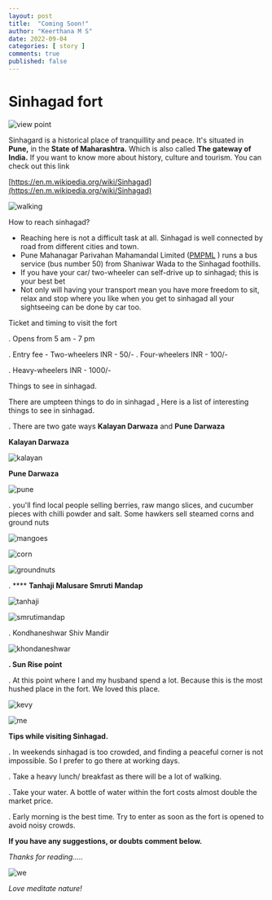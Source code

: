 ```yaml
---
layout: post
title:  "Coming Soon!"
author: "Keerthana M S"
date: 2022-09-04
categories: [ story ]
comments: true
published: false
---
```

# Sinhagad fort

![view point](https://raw.githubusercontent.com/kevy-vinu/naran.ga/master/assets/Sinhagard1.jpeg)

Sinhagard is a historical place of tranquillity and peace. It's situated in **Pune,** in the **State of Maharashtra.** Which is also called **The gateway of India.** If you want to know more about history, culture and tourism. You can check out this link

[https://en.m.wikipedia.org/wiki/Sinhagad](https://en.m.wikipedia.org/wiki/Sinhagad)

![walking](https://raw.githubusercontent.com/kevy-vinu/naran.ga/master/assets/Sinhagard2.jpeg)

How to reach sinhagad?

- Reaching here is not a difficult task at all. Sinhagad is well connected by road from different cities and town.
- Pune Mahanagar Parivahan Mahamandal Limited ([PMPML](https://en.m.wikipedia.org/wiki/Pune_Mahanagar_Parivahan_Mahamandal_Limited)
) runs a bus service (bus number 50) from Shaniwar Wada to the Sinhagad foothills.
- If you have your car/ two-wheeler can self-drive up to sinhagad; this is your best bet
- Not only will having your transport mean you have more freedom to sit, relax and stop where you like when you get to sinhagad all your sightseeing can be done by car too.

Ticket and timing to visit the fort

.  Opens from 5 am - 7 pm

.  Entry fee - Two-wheelers INR - 50/-
.  Four-wheelers INR - 100/-

. Heavy-wheelers INR - 1000/-

Things to see in sinhagad.

There are umpteen things to do in sinhagad [.](http://sinhagad.Here) Here is a list of interesting things to see in sinhagad.

 . There are two gate ways **Kalayan Darwaza** and **Pune Darwaza**

**Kalayan Darwaza**

![kalayan](https://raw.githubusercontent.com/kevy-vinu/naran.ga/master/assets/Sinhagard3.jpeg)

**Pune Darwaza**

![pune](https://raw.githubusercontent.com/kevy-vinu/naran.ga/master/assets/Pune.jpeg)

. you'll find local people selling berries,  raw mango slices, and cucumber pieces with chilli powder and salt. Some hawkers sell steamed corns and ground nuts

![mangoes](https://raw.githubusercontent.com/kevy-vinu/naran.ga/master/assets/Sinhagad5.jpeg)

![corn](https://raw.githubusercontent.com/kevy-vinu/naran.ga/master/assets/6.jpeg)

![groundnuts](https://raw.githubusercontent.com/kevy-vinu/naran.ga/master/assets/7.jpeg)


. **** **Tanhaji  Malusare Smruti Mandap**

![tanhaji](https://raw.githubusercontent.com/kevy-vinu/naran.ga/master/assets/8.jpeg)

![smrutimandap](https://raw.githubusercontent.com/kevy-vinu/naran.ga/master/assets/9.jpeg)


. Kondhaneshwar Shiv Mandir

![khondaneshwar](https://raw.githubusercontent.com/kevy-vinu/naran.ga/master/assets/10.jpeg)

**. Sun Rise point**

. At this point where I and my husband spend a lot. Because this is the most hushed place in the fort. We loved this place.

![kevy](https://raw.githubusercontent.com/kevy-vinu/naran.ga/master/assets/11.jpeg)

![me](https://raw.githubusercontent.com/kevy-vinu/naran.ga/master/assets/12.jpeg)


**Tips while visiting Sinhagad.**

.  In weekends sinhagad is too crowded, and finding a peaceful corner is not impossible. So I prefer to go there at working days.

. Take a heavy lunch/ breakfast as there will be a lot of walking.

. Take your water. A bottle of water within the fort costs almost double the market price.

. Early morning is the best time. Try to enter as soon as the fort is opened to avoid noisy crowds.

**If you have any suggestions, or doubts comment below.**

*Thanks for reading…..*

![we](  https://raw.githubusercontent.com/kevy-vinu/naran.ga/master/assets/13.jpeg)

*Love meditate nature!*
